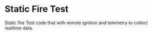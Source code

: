 # Static Fire Test

Static fire Test code that with remote ignition and telemetry to collect realtime data.
